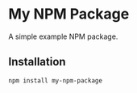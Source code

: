 # My NPM Package

A simple example NPM package.

## Installation

```bash
npm install my-npm-package

